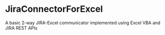 # JiraConnectorForExcel
A basic 2-way JIRA-Excel communicator implemented using Excel VBA and JIRA REST APIs
